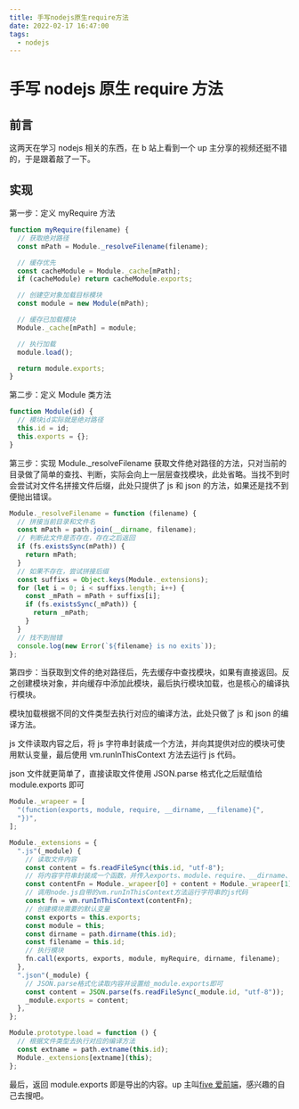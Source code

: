 ```yaml
---
title: 手写nodejs原生require方法
date: 2022-02-17 16:47:00
tags:
  - nodejs
---
```


# 手写 nodejs 原生 require 方法

## 前言

这两天在学习 nodejs 相关的东西，在 b 站上看到一个 up 主分享的视频还挺不错的，于是跟着敲了一下。

## 实现

第一步：定义 myRequire 方法

```js
function myRequire(filename) {
  // 获取绝对路径
  const mPath = Module._resolveFilename(filename);

  // 缓存优先
  const cacheModule = Module._cache[mPath];
  if (cacheModule) return cacheModule.exports;

  // 创建空对象加载目标模块
  const module = new Module(mPath);

  // 缓存已加载模块
  Module._cache[mPath] = module;

  // 执行加载
  module.load();

  return module.exports;
}
```

第二步：定义 Module 类方法

```js
function Module(id) {
  // 模块id实际就是绝对路径
  this.id = id;
  this.exports = {};
}
```

第三步：实现 Module.\_resolveFilename 获取文件绝对路径的方法，只对当前的目录做了简单的查找、判断，实际会向上一层层查找模块，此处省略。当找不到时会尝试对文件名拼接文件后缀，此处只提供了 js 和 json 的方法，如果还是找不到便抛出错误。

```js
Module._resolveFilename = function (filename) {
  // 拼接当前目录和文件名
  const mPath = path.join(__dirname, filename);
  // 判断此文件是否存在，存在之后返回
  if (fs.existsSync(mPath)) {
    return mPath;
  }
  // 如果不存在，尝试拼接后缀
  const suffixs = Object.keys(Module._extensions);
  for (let i = 0; i < suffixs.length; i++) {
    const _mPath = mPath + suffixs[i];
    if (fs.existsSync(_mPath)) {
      return _mPath;
    }
  }
  // 找不到抛错
  console.log(new Error(`${filename} is no exits`));
};
```

第四步：当获取到文件的绝对路径后，先去缓存中查找模块，如果有直接返回。反之创建模块对象，并向缓存中添加此模块，最后执行模块加载，也是核心的编译执行模块。

模块加载根据不同的文件类型去执行对应的编译方法，此处只做了 js 和 json 的编译方法。

js 文件读取内容之后，将 js 字符串封装成一个方法，并向其提供对应的模块可使用默认变量，最后使用 vm.runInThisContext 方法去运行 js 代码。

json 文件就更简单了，直接读取文件使用 JSON.parse 格式化之后赋值给 module.exports 即可

```js
Module._wrapeer = [
  "(function(exports, module, require, __dirname, __filename){",
  "})",
];

Module._extensions = {
  ".js"(_module) {
    // 读取文件内容
    const content = fs.readFileSync(this.id, "utf-8");
    // 将内容字符串封装成一个函数，并传入exports、module、require、__dirname、__filename默认可以使用的变量
    const contentFn = Module._wrapeer[0] + content + Module._wrapeer[1];
    // 调用node.js自带的vm.runInThisContext方法运行字符串的js代码
    const fn = vm.runInThisContext(contentFn);
    // 创建模块需要的默认变量
    const exports = this.exports;
    const module = this;
    const dirname = path.dirname(this.id);
    const filename = this.id;
    // 执行模块
    fn.call(exports, exports, module, myRequire, dirname, filename);
  },
  ".json"(_module) {
    // JSON.parse格式化读取内容并设置给_module.exports即可
    const content = JSON.parse(fs.readFileSync(_module.id, "utf-8"));
    _module.exports = content;
  },
};

Module.prototype.load = function () {
  // 根据文件类型去执行对应的编译方法
  const extname = path.extname(this.id);
  Module._extensions[extname](this);
};
```

最后，返回 module.exports 即是导出的内容。up 主叫[five 爱前端](https://space.bilibili.com/1363644344)，感兴趣的自己去搜吧。
